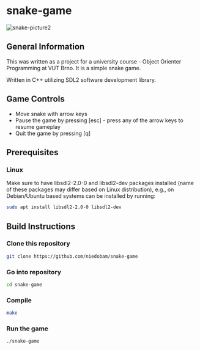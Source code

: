 # snake-game
![snake-picture2](https://user-images.githubusercontent.com/127039716/235454535-621cb119-1bcd-45ab-9ea4-76fe6108ced6.png)


## General Information
This was written as a project for a university course - Object Orienter Programming at VUT Brno. It is a simple snake game.

Written in C++ utilizing SDL2 software development library.


## Game Controls
* Move snake with arrow keys
* Pause the game by pressing [esc] - press any of the arrow keys to resume gameplay
* Quit the game by pressing [q]


## Prerequisites
  ### Linux
  Make sure to have libsdl2-2.0-0 and libsdl2-dev packages installed (name of these packages may differ based on Linux distribution), e.g., on Debian/Ubuntu based systems can be installed by running: 
  ```bash
  sudo apt install libsdl2-2.0-0 libsdl2-dev
  ```

## Build Instructions
  ### Clone this repository
  ```bash
  git clone https://github.com/niedobam/snake-game
  ```
  ### Go into repository
  ```bash
  cd snake-game
  ```
  ### Compile
  ```bash
  make
  ```
  ### Run the game
  ```bash
  ./snake-game
  ```
